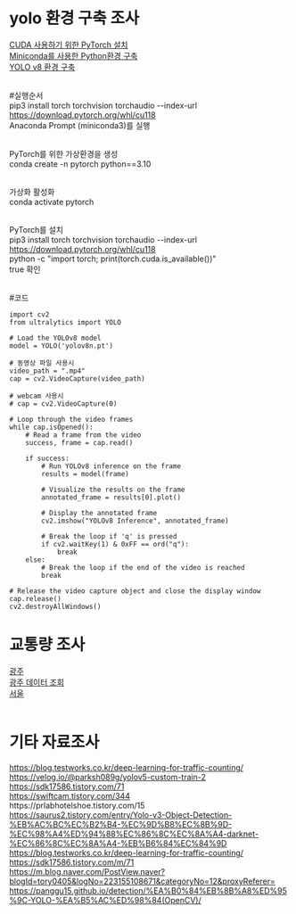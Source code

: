 

<h1>yolo 환경 구축 조사</h1>
<a href="https://webnautes.tistory.com/m/1850">CUDA 사용하기 위한 PyTorch 설치</a><br>
<a href="https://youtu.be/ert1zNdIpEA?si=kbUGK8Bd_WCisvc9">Miniconda를 사용한 Python환경 구축</a><br>
<a href="https://webnautes.tistory.com/m/1851">YOLO v8 환경 구축</a><br><br>

#실행순서<br>
pip3 install torch torchvision torchaudio --index-url https://download.pytorch.org/whl/cu118<br>
Anaconda Prompt (miniconda3)를 실행<br><br>

PyTorch를 위한 가상환경을 생성<br>
conda create -n pytorch python==3.10<br><br>

가상화 활성화<br>
conda activate pytorch<br><br>

PyTorch를 설치<br>
pip3 install torch torchvision torchaudio --index-url https://download.pytorch.org/whl/cu118<br>
python -c "import torch; print(torch.cuda.is_available())"<br>
true 확인<br><br>


#코드<br>

    import cv2
    from ultralytics import YOLO
    
    # Load the YOLOv8 model
    model = YOLO('yolov8n.pt')
    
    # 동영상 파일 사용시
    video_path = ".mp4"
    cap = cv2.VideoCapture(video_path)
    
    # webcam 사용시
    # cap = cv2.VideoCapture(0)
    
    # Loop through the video frames
    while cap.isOpened():
        # Read a frame from the video
        success, frame = cap.read()
    
        if success:
            # Run YOLOv8 inference on the frame
            results = model(frame)
    
            # Visualize the results on the frame
            annotated_frame = results[0].plot()
    
            # Display the annotated frame
            cv2.imshow("YOLOv8 Inference", annotated_frame)
    
            # Break the loop if 'q' is pressed
            if cv2.waitKey(1) & 0xFF == ord("q"):
                break
        else:
            # Break the loop if the end of the video is reached
            break
    
    # Release the video capture object and close the display window
    cap.release()
    cv2.destroyAllWindows()

<h1>교통량 조사</h1>
<a href="https://www.gjtic.go.kr/">광주</a><br>
<a href="https://www.data.go.kr/data/15098622/openapi.do#tab_layer_detail_function">광주 데이터 조회</a><br>
<a href="https://topis.seoul.go.kr/refRoom/openRefRoom_2.do">서울</a><br><br>

<h1>기타 자료조사</h1>
<a href="https://blog.testworks.co.kr/deep-learning-for-traffic-counting/">https://blog.testworks.co.kr/deep-learning-for-traffic-counting/</a><br>
<a href="https://velog.io/@parksh089g/yolov5-custom-train-2">https://velog.io/@parksh089g/yolov5-custom-train-2</a><br>
<a href="https://sdk17586.tistory.com/71">https://sdk17586.tistory.com/71</a><br>
<a href="https://swiftcam.tistory.com/344">https://swiftcam.tistory.com/344</a><br>
<a href="https://prlabhotelshoe.tistory.com/15"></a>https://prlabhotelshoe.tistory.com/15<br>
<a href="https://saurus2.tistory.com/entry/Yolo-v3-Object-Detection-%EB%AC%BC%EC%B2%B4-%EC%9D%B8%EC%8B%9D-%EC%98%A4%ED%94%88%EC%86%8C%EC%8A%A4-darknet-%EC%86%8C%EC%8A%A4-%EB%B6%84%EC%84%9D">https://saurus2.tistory.com/entry/Yolo-v3-Object-Detection-%EB%AC%BC%EC%B2%B4-%EC%9D%B8%EC%8B%9D-%EC%98%A4%ED%94%88%EC%86%8C%EC%8A%A4-darknet-%EC%86%8C%EC%8A%A4-%EB%B6%84%EC%84%9D</a><br>
<a href="https://blog.testworks.co.kr/deep-learning-for-traffic-counting/">https://blog.testworks.co.kr/deep-learning-for-traffic-counting/</a><br>
<a href="https://sdk17586.tistory.com/m/71">https://sdk17586.tistory.com/m/71</a><br>
<a href="https://m.blog.naver.com/PostView.naver?blogId=tory0405&logNo=223155108671&categoryNo=12&proxyReferer=">https://m.blog.naver.com/PostView.naver?blogId=tory0405&logNo=223155108671&categoryNo=12&proxyReferer=</a><br>
<a href="https://panggu15.github.io/detection/%EA%B0%84%EB%8B%A8%ED%95%9C-YOLO-%EA%B5%AC%ED%98%84(OpenCV)/">https://panggu15.github.io/detection/%EA%B0%84%EB%8B%A8%ED%95%9C-YOLO-%EA%B5%AC%ED%98%84(OpenCV)/</a><br><br>
